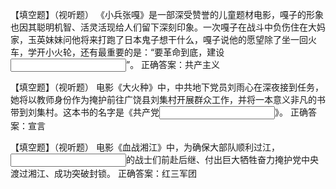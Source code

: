 【填空题】（视听题）
《小兵张嘎》是一部深受赞誉的儿童题材电影，嘎子的形象也因其聪明机智、活灵活现给人们留下深刻印象。一次嘎子在战斗中负伤住在大妈家，玉英妹妹问他将来打跑了日本鬼子想干什么，嘎子说他的愿望除了坐一回火车，学开小火轮，还有最重要的是：“要革命到底，建设<input class="blank" type="text" maxlength="51" value="">”。
正确答案：共产主义

【填空题】（视听题）
电影《大火种》中，中共地下党员刘雨心在深夜接到任务，她将以教师身份作为掩护前往广饶县刘集村开展群众工作，并将一本意义非凡的书带到刘集村。这本书的名字是《共产党<input class="blank" type="text" maxlength="51" value="">》。
正确答案：宣言

【填空题】（视听题）
电影《血战湘江》中，为确保大部队顺利过江，<input class="blank" type="text" maxlength="51" value="">的战士们前赴后继、付出巨大牺牲奋力掩护党中央渡过湘江、成功突破封锁。
正确答案：红三军团


